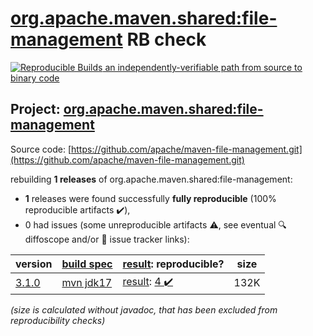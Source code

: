 [org.apache.maven.shared:file-management](https://central.sonatype.com/artifact/org.apache.maven.shared/file-management/versions) RB check
=======

[![Reproducible Builds](https://reproducible-builds.org/images/logos/rb.svg) an independently-verifiable path from source to binary code](https://reproducible-builds.org/)

## Project: [org.apache.maven.shared:file-management](https://central.sonatype.com/artifact/org.apache.maven.shared/file-management/versions)

Source code: [https://github.com/apache/maven-file-management.git](https://github.com/apache/maven-file-management.git)

rebuilding **1 releases** of org.apache.maven.shared:file-management:
- **1** releases were found successfully **fully reproducible** (100% reproducible artifacts :heavy_check_mark:),
- 0 had issues (some unreproducible artifacts :warning:, see eventual :mag: diffoscope and/or :memo: issue tracker links):

| version | [build spec](/BUILDSPEC.md) | [result](https://reproducible-builds.org/docs/jvm/): reproducible? | size |
| -- | --------- | ------ | -- |
| [3.1.0](https://search.maven.org/artifact/org.apache.maven.shared/file-management/3.1.0/pom) | [mvn jdk17](file-management-3.1.0.buildspec) | [result](file-management-3.1.0.buildinfo): [4 :heavy_check_mark: ](file-management-3.1.0.buildcompare) | 132K |

<i>(size is calculated without javadoc, that has been excluded from reproducibility checks)</i>
